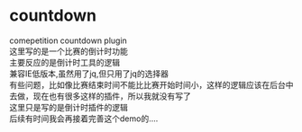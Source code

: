 # countdown
comepetition countdown plugin<br/>
这里写的是一个比赛的倒计时功能<br/>
主要反应的是倒计时工具的逻辑<br/>
兼容IE低版本,虽然用了jq,但只用了jq的选择器<br/>
有些问题，比如像比赛结束时间不能比比赛开始时间小，这样的逻辑应该在后台中去做，现在也有很多这样的插件，所以我就没有写了<br/>
这里只是写的是倒计时插件的逻辑<br/>
后续有时间我会再接着完善这个demo的....
